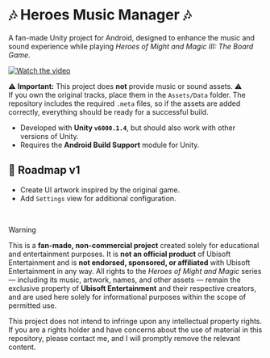 # 🎶 Heroes Music Manager 🎶

A fan-made Unity project for Android, designed to enhance the music and sound experience while playing *Heroes of Might and Magic III: The Board Game*.

[![Watch the video](https://img.youtube.com/vi/VIDEO_ID/maxresdefault.jpg)](https://www.youtube.com/watch?v=VIDEO_ID)

⚠️ **Important:** This project does **not** provide music or sound assets. ⚠️  
If you own the original tracks, place them in the `Assets/Data` folder.
The repository includes the required `.meta` files, so if the assets are added correctly, everything should be ready for a successful build.

- Developed with **Unity `v6000.1.4`**, but should also work with other versions of Unity.
- Requires the **Android Build Support** module for Unity.

## 🚀 Roadmap v1

- Create UI artwork inspired by the original game.
- Add `Settings` view for additional configuration.

<br>

> [!WARNING]
> This is a **fan-made, non-commercial project** created solely for educational and entertainment purposes.
> It is **not an official product** of Ubisoft Entertainment and is **not endorsed, sponsored, or affiliated** with Ubisoft Entertainment in any way.
> All rights to the *Heroes of Might and Magic* series — including its music, artwork, names, and other assets — remain the exclusive property of **Ubisoft Entertainment** and their respective creators, and are used here solely for informational purposes within the scope of permitted use.
>
> This project does not intend to infringe upon any intellectual property rights.
> If you are a rights holder and have concerns about the use of material in this repository, please contact me, and I will promptly remove the relevant content.

